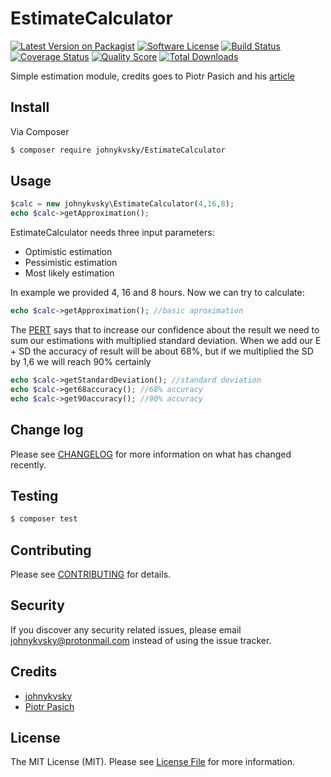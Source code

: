 # EstimateCalculator

[![Latest Version on Packagist][ico-version]][link-packagist]
[![Software License][ico-license]](LICENSE.md)
[![Build Status][ico-travis]][link-travis]
[![Coverage Status][ico-scrutinizer]][link-scrutinizer]
[![Quality Score][ico-code-quality]][link-code-quality]
[![Total Downloads][ico-downloads]][link-downloads]

Simple estimation module, credits goes to Piotr Pasich and his [article](http://piotrpasich.com/how-to-meet-your-estimations-with-the-deadline/)

## Install

Via Composer

``` bash
$ composer require johnykvsky/EstimateCalculator
```

## Usage

``` php
$calc = new johnykvsky\EstimateCalculator(4,16,8);
echo $calc->getApproximation();
```

EstimateCalculator needs three input parameters:
- Optimistic estimation
- Pessimistic estimation
- Most likely estimation

In example we provided 4, 16 and 8 hours. Now we can try to calculate:

``` php
echo $calc->getApproximation(); //basic aproximation
```

The [PERT](http://tynerblain.com/blog/2009/06/18/advanced-pert-estimation/) says that to increase our confidence about the result we need to sum our estimations with multiplied standard deviation. When we add our E + SD the accuracy of result will be about 68%, but if we multiplied the SD by 1,6 we will reach 90% certainly

``` php
echo $calc->getStandardDeviation(); //standard deviation
echo $calc->get68accuracy(); //68% accuracy
echo $calc->get90accuracy(); //90% accuracy
```


## Change log

Please see [CHANGELOG](CHANGELOG.md) for more information on what has changed recently.

## Testing

``` bash
$ composer test
```

## Contributing

Please see [CONTRIBUTING](CONTRIBUTING.md) for details.

## Security

If you discover any security related issues, please email johnykvsky@protonmail.com instead of using the issue tracker.

## Credits

- [johnykvsky][link-author]
- [Piotr Pasich](http://piotrpasich.com/)

## License

The MIT License (MIT). Please see [License File](LICENSE.md) for more information.

[ico-version]: https://img.shields.io/packagist/v/johnykvsky/EstimateCalculator.svg?style=flat-square
[ico-license]: https://img.shields.io/badge/license-MIT-brightgreen.svg?style=flat-square
[ico-travis]: https://img.shields.io/travis/johnykvsky/EstimateCalculator/master.svg?style=flat-square
[ico-scrutinizer]: https://img.shields.io/scrutinizer/coverage/g/johnykvsky/EstimateCalculator.svg?style=flat-square
[ico-code-quality]: https://img.shields.io/scrutinizer/g/johnykvsky/EstimateCalculator.svg?style=flat-square
[ico-downloads]: https://img.shields.io/packagist/dt/johnykvsky/EstimateCalculator.svg?style=flat-square

[link-packagist]: https://packagist.org/packages/johnykvsky/EstimateCalculator
[link-travis]: https://travis-ci.org/johnykvsky/EstimateCalculator
[link-scrutinizer]: https://scrutinizer-ci.com/g/johnykvsky/EstimateCalculator/code-structure
[link-code-quality]: https://scrutinizer-ci.com/g/johnykvsky/EstimateCalculator
[link-downloads]: https://packagist.org/packages/johnykvsky/EstimateCalculator
[link-author]: https://github.com/johnykvsky
